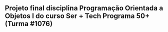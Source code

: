 ## Projeto final disciplina Programação Orientada a Objetos I do curso Ser + Tech Programa 50+ (Turma #1076)
